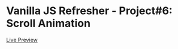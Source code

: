 # Vanilla JS Refresher - Project#6: Scroll Animation
[Live Preview](https://valyndsilva.github.io/vanillajs-scroll-animation/)
